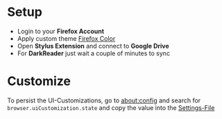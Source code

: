# Setup
- Login to your **Firefox Account**
- Apply custom theme [Firefox Color](https://color.firefox.com/?theme=XQAAAAJHBAAAAAAAAABBqYhm849SCicxcUcPX38oKRicm6da8pG5gi-DrbS7fiEFLUzDsWXWyUHMSkHZ2PpRK_LvZGTF44fp7VjbASbxkoZAmYAwEJIoRnjw8xrOTGV_TjmyI1jBzmpM9P7ysk1XcU5Vim_Fm-lEdd2D1sQPsPth0WcE8lIqGr5N573zMoLiPjHVWhVFpBZ9NAWyIoayQkaZv_GNa6odcJwiPMQzgDjIO3oXtudXnw5k_sEGylKYGjVjl7RybVWfu43_UVBnyZ8ABfj_vyEDG8dhLP8K3F5P019p_IgZuNLd-0oic1c-daCxCfj67-HqTSdBnLjOfUBGrYTONMolAuzjbHMW2Uin4VEb_Lt_mlRYOv2WkpwdvkN-vUubvhlaK1b2CB4fASckF4raPC2b4r2aA2EwdhFhUlB9WmVerOffIJ5l_E-kVUricQNqvAyoUwVen1iPrCKGT1PPiDaqHqwUin-0uWqoFZnbJFYRYkNuJ0oLF9tmMRstZYSOLvn5GLHHHQPLASLFYBKhocCHnZ7VOL_-q8Y6R59XVoel1QReV4XbPgz9RcNJ)
- Open **Stylus Extension** and connect to **Google Drive**
- For **DarkReader** just wait a couple of minutes to sync
# Customize
To persist the UI-Customizations, go to [about:config](about:config) and search for `browser.uiCustomization.state` and copy the value into the [Settings-File](./settings/browser.uiCustomization.state.json)
